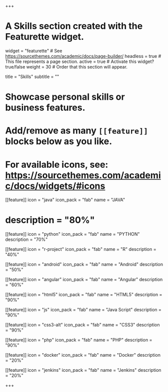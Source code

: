 +++
# A Skills section created with the Featurette widget.
widget = "featurette"  # See https://sourcethemes.com/academic/docs/page-builder/
headless = true  # This file represents a page section.
active = true  # Activate this widget? true/false
weight = 30  # Order that this section will appear.

title = "Skills"
subtitle = ""

# Showcase personal skills or business features.
# 
# Add/remove as many `[[feature]]` blocks below as you like.
# 
# For available icons, see: https://sourcethemes.com/academic/docs/widgets/#icons

[[feature]]
  icon = "java"
  icon_pack = "fab"
  name = "JAVA"
# description = "80%"

[[feature]]
  icon = "python"
  icon_pack = "fab"
  name = "PYTHON"
  description = "70%"
  
[[feature]]
  icon = "r-project"
  icon_pack = "fab"
  name = "R"
  description = "40%"

[[feature]]
  icon = "android"
  icon_pack = "fab"
  name = "Android"
  description = "50%"

[[feature]]
  icon = "angular"
  icon_pack = "fab"
  name = "Angular"
  description = "60%" 

[[feature]]
  icon = "html5"
  icon_pack = "fab"
  name = "HTML5"
  description = "90%"

[[feature]]
  icon = "js"
  icon_pack = "fab"
  name = "Java Script"
  description = "90%"

[[feature]]
  icon = "css3-alt"
  icon_pack = "fab"
  name = "CSS3"
  description = "90%"

[[feature]]
  icon = "php"
  icon_pack = "fab"
  name = "PHP"
  description = "90%"


[[feature]]
  icon = "docker"
  icon_pack = "fab"
  name = "Docker"
  description = "20%" 

[[feature]]
  icon = "jenkins"
  icon_pack = "fab"
  name = "Jenkins"
  description = "20%"
  

+++
